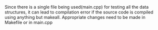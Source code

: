 Since there is a single file being used(main.cpp) for testing all the data structures, it can lead to compilation error if the source code is compiled using anything but makeall. Appropriate changes need to be made in Makefile or in main.cpp
